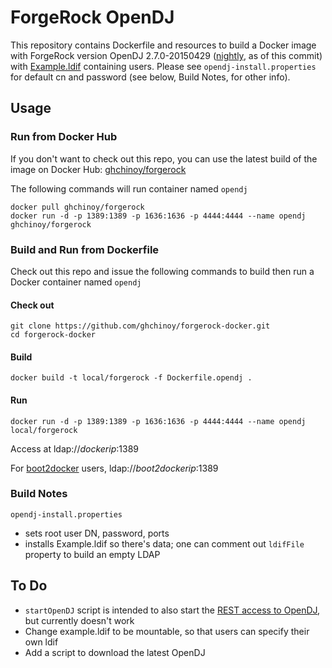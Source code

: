 # ForgeRock OpenDJ

This repository contains Dockerfile and resources to build a Docker image with ForgeRock version OpenDJ 2.7.0-20150429 ([nightly](https://forgerock.org/downloads/opendj-builds/), as of this commit) with [Example.ldif](opendj.forgerock.org/Example.ldif) containing users.
Please see `opendj-install.properties` for default cn and password (see below, Build Notes, for other info).

## Usage

### Run from Docker Hub

If you don't want to check out this repo, you can use the latest build of the image on Docker Hub: [ghchinoy/forgerock](https://registry.hub.docker.com/u/ghchinoy/forgerock/)

The following commands will run container named `opendj`

    docker pull ghchinoy/forgerock
    docker run -d -p 1389:1389 -p 1636:1636 -p 4444:4444 --name opendj ghchinoy/forgerock

### Build and Run from Dockerfile

Check out this repo and issue the following commands to build then run a Docker container named `opendj`

#### Check out

    git clone https://github.com/ghchinoy/forgerock-docker.git
    cd forgerock-docker

#### Build

    docker build -t local/forgerock -f Dockerfile.opendj .

#### Run

    docker run -d -p 1389:1389 -p 1636:1636 -p 4444:4444 --name opendj local/forgerock

Access at ldap://_dockerip_:1389

For [boot2docker](https://docs.docker.com/installation/mac/) users, ldap://_boot2dockerip_:1389

### Build Notes

 `opendj-install.properties`
* sets root user DN, password, ports
* installs Example.ldif so there's data; one can comment out `ldifFile` property to build an empty LDAP

## To Do

* `startOpenDJ` script is intended to also start the [REST access to OpenDJ](http://docs.forgerock.org/en/opendj/2.6.0/admin-guide/index.html#setup-rest2ldap-connection-handler), but currently doesn't work
* Change example.ldif to be mountable, so that users can specify their own ldif
* Add a script to download the latest OpenDJ
